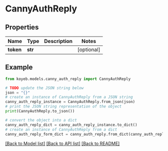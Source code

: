 # CannyAuthReply


## Properties

Name | Type | Description | Notes
------------ | ------------- | ------------- | -------------
**token** | **str** |  | [optional] 

## Example

```python
from koyeb.models.canny_auth_reply import CannyAuthReply

# TODO update the JSON string below
json = "{}"
# create an instance of CannyAuthReply from a JSON string
canny_auth_reply_instance = CannyAuthReply.from_json(json)
# print the JSON string representation of the object
print(CannyAuthReply.to_json())

# convert the object into a dict
canny_auth_reply_dict = canny_auth_reply_instance.to_dict()
# create an instance of CannyAuthReply from a dict
canny_auth_reply_form_dict = canny_auth_reply.from_dict(canny_auth_reply_dict)
```
[[Back to Model list]](../README.md#documentation-for-models) [[Back to API list]](../README.md#documentation-for-api-endpoints) [[Back to README]](../README.md)


